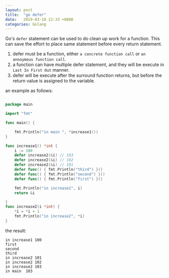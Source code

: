 ```yaml
---
layout: post
title:  "go defer"
date:   2019-03-10 12:33 +0800
categories: Golang
---
```


Go's `defer` statement can be used to do clean up work for a function. This can save the effort to place same statement before every return statement.

1. defer must be a function, either `a concrete function call` or `an annoymous function call`.
2. a function can have multiple defer statement, and they will be execute in `Last In First Out` manner.
3. defer will be execute after the surround function returns, but before the return value is assigned to the variable.

an example as follows:
``` go

package main

import "fmt"

func main() {

	fmt.Println("in main ", *increase1())
}

func increase1() *int {
	i := 100
	defer increase2(&i) // 103
	defer increase2(&i) // 102
	defer increase2(&i) // 101
	defer func() { fmt.Println("third") }()
	defer func() { fmt.Println("second") }()
	defer func() { fmt.Println("first") }()

	fmt.Println("in increase1", i)
	return &i

}
func increase2(i *int) {
	*i = *i + 1
	fmt.Println("in increase2", *i)
}
```

the result:
```
in increase1 100
first
second
third
in increase2 101
in increase2 102
in increase2 103
in main  103

```